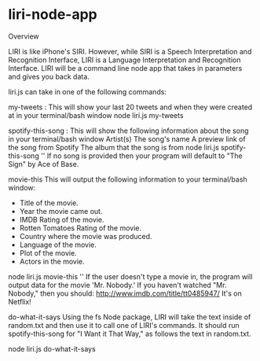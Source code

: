 # liri-node-app

Overview

LIRI is like iPhone's SIRI. However, while SIRI is a Speech Interpretation and Recognition Interface, LIRI is a Language Interpretation and Recognition Interface. LIRI will be a command line node app that takes in parameters and gives you back data.

liri.js can take in one of the following commands:

my-tweets : This will show your last 20 tweets and when they were created at in your terminal/bash window
  node liri.js my-tweets

spotify-this-song : This will show the following information about the song in your terminal/bash window
  Artist(s)
  The song's name
  A preview link of the song from Spotify
  The album that the song is from
  node liri.js spotify-this-song '<song name here>'
If no song is provided then your program will default to "The Sign" by Ace of Base.

movie-this
This will output the following information to your terminal/bash window:
   * Title of the movie.
   * Year the movie came out.
   * IMDB Rating of the movie.
   * Rotten Tomatoes Rating of the movie.
   * Country where the movie was produced.
   * Language of the movie.
   * Plot of the movie.
   * Actors in the movie.
 
 node liri.js movie-this '<movie name here>'
If the user doesn't type a movie in, the program will output data for the movie 'Mr. Nobody.'
If you haven't watched "Mr. Nobody," then you should: http://www.imdb.com/title/tt0485947/
It's on Netflix!
  
do-what-it-says
Using the fs Node package, LIRI will take the text inside of random.txt and then use it to call one of LIRI's commands.
It should run spotify-this-song for "I Want it That Way," as follows the text in random.txt.
 
 node liri.js do-what-it-says
